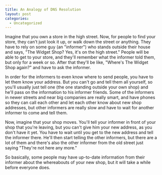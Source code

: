 ```yaml
---
title: An Analogy of DNS Resolution
layout: post
categories:
  - Uncategorized
---
```

Imagine that you own a store in the high street. Now, for people to find your store, they can't just look it up, or walk down the street or anything. They have to rely on some guy (an "informer") who stands outside their house and says, "The Widget Shop? Yes, it's on the high street." People will be able to get to your store, and they'll remember what the informer told them, but only for a week or so. After that they'll be like, "Where's The Widget Shop again?" and have to ask the informer.

In order for the informers to even know where to send people, you have to let them know your address. But you can't go and tell them all yourself, so you'll usually just tell one (the one standing outside your own shop) and he'll pass on the information to his informer friends. Some of the informers in newer streets and near big companies are really smart, and have phones so they can call each other and let each other know about new shop addresses, but other informers are really slow and have to wait for another informer to come and tell them.

Now, imagine that your shop moves. You'll tell your informer in front of your shop that you're leaving, but you can't give him your new address, as you don't have it yet. You have to wait until you get to the new address and tell the informer there. He'll then start telling the other informers, but there are a lot of them and there's also the other informer from the old street just saying "They're not here any more."

So basically, some people may have up-to-date information from their informer about the whereabouts of your new shop, but it will take a while before everyone does.